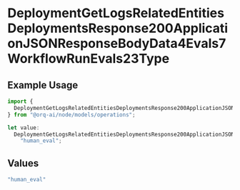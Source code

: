 # DeploymentGetLogsRelatedEntitiesDeploymentsResponse200ApplicationJSONResponseBodyData4Evals7WorkflowRunEvals23Type

## Example Usage

```typescript
import {
  DeploymentGetLogsRelatedEntitiesDeploymentsResponse200ApplicationJSONResponseBodyData4Evals7WorkflowRunEvals23Type,
} from "@orq-ai/node/models/operations";

let value:
  DeploymentGetLogsRelatedEntitiesDeploymentsResponse200ApplicationJSONResponseBodyData4Evals7WorkflowRunEvals23Type =
    "human_eval";
```

## Values

```typescript
"human_eval"
```